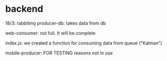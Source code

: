 # backend

18/3: rabbitmq producer-db: takes data from db 

web-consumer: not full. It will be complete

index.js: we created a function for consuming data from queue ("Kalman")

mobile-producer: FOR TESTING reasons not in use
